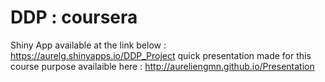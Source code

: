 # DDP : coursera
Shiny App available at the link below :
https://aurelg.shinyapps.io/DDP_Project
quick presentation made for this course purpose availaible here :
http://aureliengmn.github.io/Presentation
